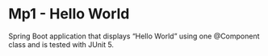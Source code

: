 # Mp1 - Hello World
Spring Boot application that displays “Hello World” using one @Component class and is tested with JUnit 5.
